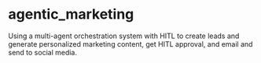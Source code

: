 # agentic_marketing
Using a multi-agent orchestration system with HITL to create leads and generate personalized marketing content, get HITL approval, and email and send to social media.
